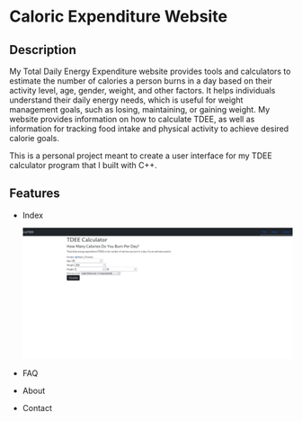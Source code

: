 # Caloric Expenditure Website

## Description

My Total Daily Energy Expenditure website provides tools and calculators to estimate the number of calories a person burns in a day based on their activity level, age, gender, weight, and other factors. It helps individuals understand their daily energy needs, which is useful for weight management goals, such as losing, maintaining, or gaining weight. My website provides information on how to calculate TDEE, as well as information for tracking food intake and physical activity to achieve desired calorie goals.

This is a personal project meant to create a user interface for my TDEE calculator program that I built with C++.

## Features

- Index
  
  <img src="./index.png" width="1000" alt/>

- FAQ
- About
- Contact
